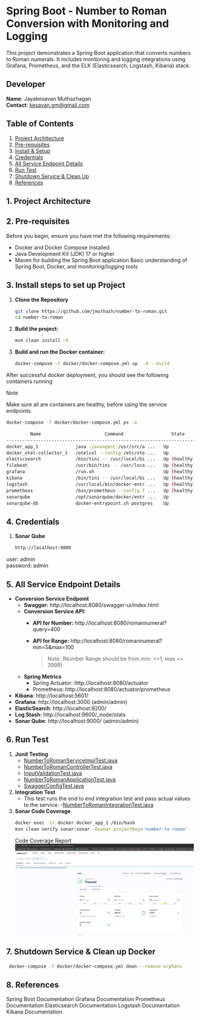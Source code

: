 # Spring Boot - Number to Roman Conversion with Monitoring and Logging
This project demonstrates a Spring Boot application that converts numbers to Roman numerals. It includes monitoring and logging integrations using Grafana, Prometheus, and the ELK (Elasticsearch, Logstash, Kibana) stack.

## **Developer**
**Name**: Jayakesavan Muthazhagan<br/>
**Contact**: kesavan.gm@gmail.com

## Table of Contents
1. [Project Architecture](#1-project-architecture)
2. [Pre-requisites](#2-pre-requisites)
3. [Install & Setup](#3-install-steps-to-set-up-project)
4. [Credentials](#4-credentials)
5. [All Service Endpoint Details](#5-all-service-endpoint-details)
6. [Run Test](#6-run-test)
7. [Shutdown Service & Clean Up](#7-shutdown-service--clean-up-docker)
8. [References](#8-references)

## 1. **Project Architecture**
## 2. **Pre-requisites**
Before you begin, ensure you have met the following requirements:

- Docker and Docker Compose installed
- Java Development Kit (JDK) 17 or higher
- Maven for building the Spring Boot application
  Basic understanding of Spring Boot, Docker, and monitoring/logging tools
## 3. **Install steps to set up Project**
  1. **Clone the Repository**
      ```bash
      git clone https://github.com/jmuthazh/number-to-roman.git
      cd number-to-roman
     ```
  2. **Build the project:**

      ```bash
      mvn clean install -U
      ```

  3. **Build and run the Docker container:**

      ```bash
      docker-compose -f docker/docker-compose.yml up  -d --build
     ```
       
  After successful docker deployment, you should see the following containers running
> [!NOTE]
> Make sure all are containers are healthy, before using the service endpoints.
```bash
docker-compose -f docker/docker-compose.yml ps -a
```
```sh
         Name                        Command                  State                                       Ports                                 
------------------------------------------------------------------------------------------------------------------------------------------------
docker_app_1              java -javaagent:/usr/src/a ...   Up             0.0.0.0:8080->8080/tcp                                                
docker_otel-collector_1   /otelcol --config /etc/ote ...   Up             0.0.0.0:4317->4317/tcp, 55678/tcp, 55679/tcp, 0.0.0.0:55681->55681/tcp
elasticsearch             /bin/tini -- /usr/local/bi ...   Up (healthy)   0.0.0.0:9200->9200/tcp, 9300/tcp                                      
filebeat                  /usr/bin/tini -- /usr/loca ...   Up (healthy)                                                                         
grafana                   /run.sh                          Up (healthy)   0.0.0.0:3000->3000/tcp                                                
kibana                    /bin/tini -- /usr/local/bi ...   Up (healthy)   0.0.0.0:5601->5601/tcp                                                
logstash                  /usr/local/bin/docker-entr ...   Up (healthy)   0.0.0.0:5000->5000/tcp, 0.0.0.0:5044->5044/tcp, 9600/tcp              
prometheus                /bin/prometheus --config.f ...   Up (healthy)   0.0.0.0:9090->9090/tcp                                                
sonarqube                 /opt/sonarqube/docker/entr ...   Up             0.0.0.0:9000->9000/tcp                                                
sonarqube-db              docker-entrypoint.sh postgres    Up             5432/tcp                                         
```


## 4. **Credentials**
1. **Sonar Qube**
    ```sh
    http://localhost:9000
    ```
user: admin<br/> password: admin
## 5. **All Service Endpoint Details**
  - **Conversion Service Endpoint**
    - **Swagger:** http://localhost:8080/swagger-ui/index.html
    - **Conversion Service API:**
      - **API for Number:** http://localhost:8080/romannumeral?query=400
      - **API for Range:** http://localhost:8080/romannumeral?min=5&max=100
      
        > Note:
      (Number Range should be from min: >=1, max <= 3999)
    - **Spring Metrics**
      - Spring Actuator: http://localhost:8080/actuator
      - Prometheus: http://localhost:8080/actuator/prometheus
  - **Kibana**: http://localhost:5601/
  - **Grafana**: http://localhost:3000 (admin/admin)
  - **ElasticSearch**: http://localhost:9200/
  - **Log Stash**: http://localhost:9600/_node/stats
  - **Sonar Qube**: http://localhost:9000/ (admin/admin)

## 6. **Run Test**
1. **Junit Testing**
    - [NumberToRomanServiceImplTest.java](src/test/java/com/adobe/convertor/service/impl/NumberToRomanServiceImplTest.java)
    - [NumberToRomanControllerTest.java](src/test/java/com/adobe/convertor/controller/NumberToRomanControllerTest.java)
    - [InputValidationTest.java](src/test/java/com/adobe/convertor/validation/InputValidationTest.java)
    - [NumberToRomanApplicationTest.java](src/test/java/com/adobe/convertor/NumberToRomanApplicationTest.java)
    - [SwaggerConfigTest.java](src/test/java/com/adobe/convertor/config/SwaggerConfigTest.java)
2. **Integration Test**
    - This test runs the end to end integration test and pass actual values to the service.
      -[NumberToRomanIntegrationTest.java](src/integration-test/java/com/adobe/convertor/integration/NumberToRomanIntegrationTest.java)
3. **Sonar Code Coverage**
    ```bash
    docker exec -it docker docker_app_1 /bin/bash
    mvn clean verify sonar:sonar -Dsonar.projectKey='number-to-roman'   -Dsonar.projectName='number-to-roman' -Dsonar.host.url=http://localhost:9000 -Dsonar.token=sqp_5f01fe9dcfb9280aec10e6f71ea9122b1589c6b0
    ```
    Code Coverage Report
    ![sonq-qube.jpeg](screenshots/sonar-qube.jpeg)

## 7. **Shutdown Service & Clean up Docker**
```bash
 docker-compose -f docker/docker-compose.yml down --remove-orphans
```
## 8. **References**
Spring Boot Documentation
Grafana Documentation
Prometheus Documentation
Elasticsearch Documentation
Logstash Documentation
Kibana Documentation
